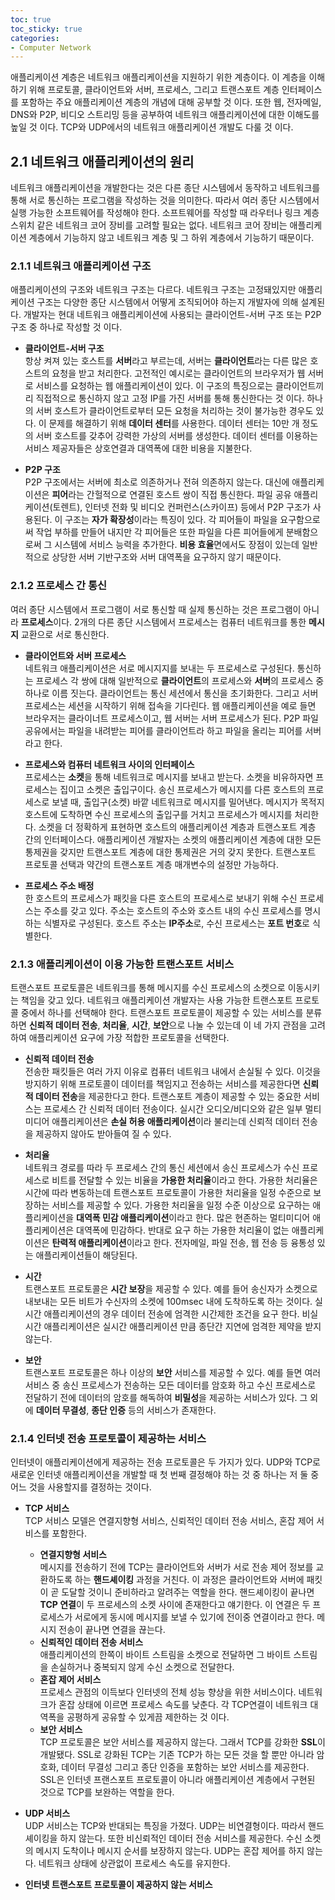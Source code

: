 ```yaml
---
toc: true
toc_sticky: true
categories:
- Computer Network
---
```

애플리케이션 계층은 네트워크 애플리케이션을 지원하기 위한 계층이다. 이 계층을 이해하기 위해 프로토콜, 클라이언트와 서버, 프로세스, 그리고 트랜스포트 계층 인터페이스를 포함하는 주요 애플리케이션 계층의 개념에 대해 공부할 것 이다. 또한 웹, 전자메일, DNS와 P2P, 비디오 스트리밍 등을 공부하여 네트워크 애플리케이션에 대한 이해도를 높일 것 이다. TCP와 UDP에서의 네트워크 애플리케이션 개발도 다룰 것 이다.

## 2.1 네트워크 애플리케이션의 원리
네트워크 애플리케이션을 개발한다는 것은 다른 종단 시스템에서 동작하고 네트워크를 통해 서로 통신하는 프로그램을 작성하는 것을 의미한다. 따라서 여러 종단 시스템에서 실행 가능한 소프트웨어를 작성해야 한다. 소프트웨어를 작성할 때 라우터나 링크 계층 스위치 같은 네트워크 코어 장비를 고려할 필요는 없다. 네트워크 코어 장비는 애플리케이션 계층에서 기능하지 않고 네트워크 계층 및 그 하위 계층에서 기능하기 때문이다.

### 2.1.1 네트워크 애플리케이션 구조
애플리케이션의 구조와 네트워크 구조는 다르다. 네트워크 구조는 고정돼있지만 애플리케이션 구조는 다양한 종단 시스템에서 어떻게 조직되어야 하는지 개발자에 의해 설계된다. 개발자는 현대 네트워크 애플리케이션에 사용되는 클라이언트-서버 구조 또는 P2P 구조 중 하나로 작성할 것 이다.

- **클라이언트-서버 구조**<br>
항상 켜져 있는 호스트를 **서버**라고 부르는데, 서버는 **클라이언트**라는 다른 많은 호스트의 요청을 받고 처리한다. 고전적인 예시로는 클라이언트의 브라우저가 웹 서버로 서비스를 요청하는 웹 애플리케이션이 있다. 이 구조의 특징으로는 클라이언트끼리 직접적으로 통신하지 않고 고정 IP를 가진 서버를 통해 통신한다는 것 이다. 하나의 서버 호스트가 클라이언트로부터 모든 요청을 처리하는 것이 불가능한 경우도 있다. 이 문제를 해결하기 위해 **데이터 센터**를 사용한다. 데이터 센터는 10만 개 정도의 서버 호스트를 갖추어 강력한 가상의 서버를 생성한다. 데이터 센터를 이용하는 서비스 제공자들은 상호연결과 대역폭에 대한 비용을 지불한다.

- **P2P 구조**<br>
P2P 구조에서는 서버에 최소로 의존하거나 전혀 의존하지 않는다. 대신에 애플리케이션은 **피어**라는 간헐적으로 연결된 호스트 쌍이 직접 통신한다. 파일 공유 애플리케이션(토렌트), 인터넷 전화 및 비디오 컨퍼런스(스카이프) 등에서 P2P 구조가 사용된다. 이 구조는 **자가 확장성**이라는 특징이 있다. 각 피어들이 파일을 요구함으로써 작업 부하를 만들어 내지만 각 피어들은 또한 파일을 다른 피어들에게 분배함으로써 그 시스템에 서비스 능력을 추가한다. **비용 효율**면에서도 장점이 있는데 일반적으로 상당한 서버 기반구조와 서버 대역폭을 요구하지 않기 때문이다.

### 2.1.2 프로세스 간 통신
여러 종단 시스템에서 프로그램이 서로 통신할 때 실제 통신하는 것은 프로그램이 아니라 **프로세스**이다. 2개의 다른 종단 시스템에서 프로세스는 컴퓨터 네트워크를 통한 **메시지** 교환으로 서로 통신한다.

- **클라이언트와 서버 프로세스**<br>
네트워크 애플리케이션은 서로 메시지지를 보내는 두 프로세스로 구성된다. 통신하는 프로세스 각 쌍에 대해 일반적으로 **클라이언트**의 프로세스와 **서버**의 프로세스 중 하나로 이름 짓는다. 클라이언트는 통신 세션에서 통신을 초기화한다. 그리고 서버 프로세스는 세션을 시작하기 위해 접속을 기다린다. 웹 애플리케이션을 예로 들면 브라우저는 클라이너트 프로세스이고, 웹 서버는 서버 프로세스가 된다. P2P 파일 공유에서는 파일을 내려받는 피어를 클라이언트라 하고 파일을 올리는 피어를 서버라고 한다.

- **프로세스와 컴퓨터 네트워크 사이의 인터페이스**<br>
프로세스는 **소켓**을 통해 네트워크로 메시지를 보내고 받는다. 소켓을 비유하자면 프로세스는 집이고 소켓은 출입구이다. 송신 프로세스가 메시지를 다른 호스트의 프로세스로 보낼 때, 출입구(소켓) 바깥 네트워크로 메시지를 밀어낸다. 메시지가 목적지 호스트에 도착하면 수신 프로세스의 출입구를 거치고 프로세스가 메시지를 처리한다. 소켓을 더 정확하게 표현하면 호스트의 애플리케이션 계층과 트랜스포트 계층 간의 인터페이스다. 애플리케이션 개발자는 소켓의 애플리케이션 계층에 대한 모든 통제권을 갖지만 트랜스포트 계층에 대한 통제권은 거의 갖지 못한다. 트랜스포트 프로토콜 선택과 약간의 트랜스포트 계층 매개변수의 설정만 가능하다.

- **프로세스 주소 배정**<br>
한 호스트의 프로세스가 패킷을 다른 호스트의 프로세스로 보내기 위해 수신 프로세스는 주소를 갖고 있다. 주소는 호스트의 주소와 호스트 내의 수신 프로세스를 명시하는 식별자로 구성된다. 호스트 주소는 **IP주소**로, 수신 프로세스는 **포트 번호**로 식별한다. 

### 2.1.3 애플리케이션이 이용 가능한 트랜스포트 서비스
트랜스포트 프로토콜은 네트워크를 통해 메시지를 수신 프로세스의 소켓으로 이동시키는 책임을 갖고 있다. 네트워크 애플리케이션 개발자는 사용 가능한 트랜스포트 프로토콜 중에서 하나를 선택해야 한다. 트랜스포트 프로토콜이 제공할 수 있는 서비스를 분류하면 **신뢰적 데이터 전송**, **처리율**, **시간**, **보안**으로 나눌 수 있는데 이 네 가지 관점을 고려하여 애플리케이션 요구에 가장 적합한 프로토콜을 선택한다.

- **신뢰적 데이터 전송**<br>
전송한 패킷들은 여러 가지 이유로 컴퓨터 네트워크 내에서 손실될 수 있다. 이것을 방지하기 위해 프로토콜이 데이터를 책임지고 전송하는 서비스를 제공한다면 **신뢰적 데이터 전송**을 제공한다고 한다. 트랜스포트 계층이 제공할 수 있는 중요한 서비스는 프로세스 간 신뢰적 데이터 전송이다. 실시간 오디오/비디오와 같은 일부 멀티미디어 애플리케이션은 **손실 허용 애플리케이션**이라 불리는데 신뢰적 데이터 전송을 제공하지 않아도 받아들여 질 수 있다.

- **처리율**<br>
네트워크 경로를 따라 두 프로세스 간의 통신 세션에서 송신 프로세스가 수신 프로세스로 비트를 전달할 수 있는 비율을 **가용한 처리율**이라고 한다. 가용한 처리율은 시간에 따라 변동하는데 트랜스포트 프로토콜이 가용한 처리율을 일정 수준으로 보장하는 서비스를 제공할 수 있다. 가용한 처리율을 일정 수준 이상으로 요구하는 애플리케이션을 **대역폭 민감 애플리케이션**이라고 한다. 많은 현존하는 멀티미디어 애플리케이션은 대역폭에 민감하다. 반대로 요구 하는 가용한 처리율이 없는 애플리케이션은  **탄력적 애플리케이션**이라고 한다. 전자메일, 파일 전송, 웹 전송 등 융통성 있는 애플리케이션들이 해당된다.

- **시간**<br>
트랜스포트 프로토콜은 **시간 보장**을 제공할 수 있다. 예를 들어 송신자가 소켓으로 내보내는 모든 비트가 수신자의 소켓에 100msec 내에 도착하도록 하는 것이다. 실시간 애플리케이션의 경우 데이터 전송에 엄격한 시간제한 조건을 요구 한다. 비실시간 애플리케이션은 실시간 애플리케이션 만큼 종단간 지연에 엄격한 제약을 받지 않는다.

- **보안**<br>
트랜스포트 프로토콜은 하나 이상의 **보안** 서비스를 제공할 수 있다. 예를 들면 여러 서비스 중 송신 프로세스가 전송하는 모든 데이터를 암호화 하고 수신 프로세스로 전달하기 전에 데이터의 암호를 해독하여 **비밀성**을 제공하는 서비스가 있다. 그 외에 **데이터 무결성**, **종단 인증** 등의 서비스가 존재한다. 

### 2.1.4 인터넷 전송 프로토콜이 제공하는 서비스
인터넷이 애플리케이션에게 제공하는 전송 프로토콜은 두 가지가 있다. UDP와 TCP로 새로운 인터넷 애플리케이션을 개발할 때 첫 번째 결정해야 하는 것 중 하나는 저 둘 중 어느 것을 사용할지를 결정하는 것이다. 

- **TCP 서비스**<br>
TCP 서비스 모델은 연결지향형 서비스, 신뢰적인 데이터 전송 서비스, 혼잡 제어 서비스를 포함한다. 
    - **연결지향형 서비스**<br>
    메시지를 전송하기 전에 TCP는 클라이언트와 서버가 서로 전송 제어 정보를 교환하도록 하는 **핸드셰이킹** 과정을 거친다. 이 과정은 클라이언트와 서버에 패킷이 곧 도달할 것이니 준비하라고 알려주는 역할을 한다. 핸드셰이킹이 끝나면 **TCP 연결**이 두 프로세스의 소켓 사이에 존재한다고 얘기한다. 이 연결은 두 프로세스가 서로에게 동시에 메시지를 보낼 수 있기에 전이중 연결이라고 한다. 메시지 전송이 끝나면 연결을 끊는다.
    - **신뢰적인 데이터 전송 서비스**<br>
    애플리케이션의 한쪽이 바이트 스트림을 소켓으로 전달하면 그 바이트 스트림을 손실하거나 중복되지 않게 수신 소켓으로 전달한다.
    - **혼잡 제어 서비스**<br>
    프로세스 관점의 이득보다 인터넷의 전체 성능 향상을 위한 서비스이다. 네트워크가 혼잡 상태에 이르면 프로세스 속도를 낮춘다. 각 TCP연결이 네트워크 대역폭을 공평하게 공유할 수 있게끔 제한하는 것 이다.
    - **보안 서비스**<br>
    TCP 프로토콜은 보안 서비스를 제공하지 않는다. 그래서 TCP를 강화한 **SSL**이 개발됐다. SSL로 강화된 TCP는 기존 TCP가 하는 모든 것을 할 뿐만 아니라 암호화, 데이터 무결성 그리고 종단 인증을 포함하는 보안 서비스를 제공한다. SSL은 인터넷 프랜스포트 프로토콜이 아니라 애플리케이션 계층에서 구현된 것으로 TCP를 보완하는 역할을 한다.

- **UDP 서비스**<br>
UDP 서비스는 TCP와 반대되는 특징을 가졌다. UDP는 비연결형이다. 따라서 핸드셰이킹을 하지 않는다. 또한 비신뢰적인 데이터 전송 서비스를 제공한다. 수신 소켓의 메시지 도착이나 메시지 순서를 보장하지 않는다. UDP는 혼잡 제어를 하지 않는다. 네트워크 상태에 상관없이 프로세스 속도를 유지한다.

- **인터넷 트랜스포트 프로토콜이 제공하지 않는 서비스**<br>
